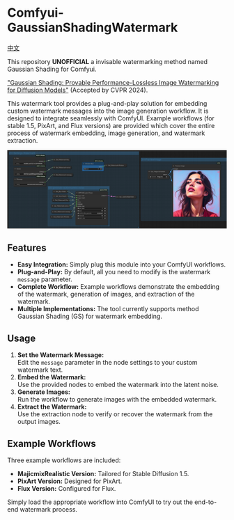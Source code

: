 # Comfyui-GaussianShadingWatermark

[中文](README_ZH.md)  

This repository **UNOFFICIAL** a invisable watermarking method named Gaussian Shading for Comfyui.

["Gaussian Shading: Provable Performance-Lossless Image Watermarking for Diffusion Models"](https://arxiv.org/abs/2404.04956) (Accepted by CVPR 2024).

This watermark tool provides a plug-and-play solution for embedding custom watermark messages into the image generation workflow. It is designed to integrate seamlessly with ComfyUI. Example workflows (for stable 1.5, PixArt, and Flux versions) are provided which cover the entire 
process of watermark embedding, image generation, and watermark extraction.

![Display](Display.png)

## Features
- **Easy Integration:** Simply plug this module into your ComfyUI workflows.
- **Plug-and-Play:** By default, all you need to modify is the watermark `message` parameter.
- **Complete Workflow:** Example workflows demonstrate the embedding of the watermark, generation of images, and extraction of the watermark.
- **Multiple Implementations:** The tool currently supports method Gaussian Shading (GS) for watermark embedding.

## Usage
1. **Set the Watermark Message:**  
   Edit the `message` parameter in the node settings to your custom watermark text.
2. **Embed the Watermark:**  
   Use the provided nodes to embed the watermark into the latent noise.
3. **Generate Images:**  
   Run the workflow to generate images with the embedded watermark.
4. **Extract the Watermark:**  
   Use the extraction node to verify or recover the watermark from the output images.

## Example Workflows
Three example workflows are included:
- **MajicmixRealistic Version:** Tailored for Stable Diffusion 1.5.
- **PixArt Version:** Designed for PixArt.
- **Flux Version:** Configured for Flux.

Simply load the appropriate workflow into ComfyUI to try out the end-to-end watermark process.


